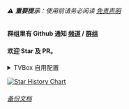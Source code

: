 ###### ⚠️ **重要提示**：使用前请务必阅读 [免责声明](.github/DISCLAIMER.md)

#### 群组里有 Github 通知 [频道](https://t.me/clun_tz) / [群组](https://t.me/clun_top)

#### 欢迎 Star 及 PR。


<details>
<summary>TVBox 自用配置</summary>

| 文件名 | 说明 |
| - | - |
| box.json | 自用 |
| jsm.json | PG |
| api.json | 饭总 |

```自用
https://clun.top/box.json
```

```PG
https://clun.top/jsm.json
```

```饭总
https://clun.top/api.json
```

</details>

[![Star History Chart](https://api.star-history.com/svg?repos=cluntop/cluntop.github.io&type=Timeline)](https://www.star-history.com/#cluntop/cluntop.github.io&Timeline)

###### [备份文档](.github/test.md)

